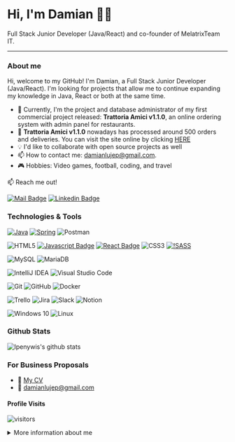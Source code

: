 # Hi, I'm Damian 👨‍💻
Full Stack Junior Developer (Java/React) and co-founder of MelatrixTeam IT.

<hr/>

### About me
Hi, welcome to my GitHub! I'm Damian, a Full Stack Junior Developer (Java/React). 
I'm looking for projects that allow me to continue expanding my knowledge in Java, React or both at the same time. </br>

- 🔭 Currently, I'm the project and database administrator of my first commercial project released: **Trattoria Amici v1.1.0**, an online ordering system with admin panel for restaurants.
- 🍕 **Trattoria Amici v1.1.0** nowadays has processed around 500 orders and deliveries. You can visit the site online by clicking [HERE](https://www.trattoriaamici.pl)
- 💡 I'd like to collaborate with open source projects as well
- 📫 How to contact me: damianlujep@gmail.com.
- 🎮 Hobbies: Video games, football, coding, and travel

:mailbox: Reach me out!

[![Mail Badge](https://img.shields.io/badge/-damianlujep-c0392b?style=flat&labelColor=c0392b&logo=gmail&logoColor=white)](mailto:damianlujep@gmail.com)
[![Linkedin Badge](https://img.shields.io/badge/-damianlujep-0e76a8?style=flat&labelColor=0e76a8&logo=linkedin&logoColor=white)](https://www.linkedin.com/in/damian-luje/)

### Technologies & Tools

<!-- Backend -->
[![Java](https://img.shields.io/badge/java-%23ED8B00.svg?style=for-the-badge&logo=java&logoColor=white)](#)
[![Spring](https://img.shields.io/badge/spring-%236DB33F.svg?style=for-the-badge&logo=spring&logoColor=white)](#)
![Postman](https://img.shields.io/badge/Postman-FF6C37?style=for-the-badge&logo=postman&logoColor=red)
<!-- Frontend -->
![HTML5](https://img.shields.io/badge/html5-%23E34F26.svg?style=for-the-badge&logo=html5&logoColor=white)
[![Javascript Badge](https://img.shields.io/badge/-Javascript-F0DB4F?style=for-the-badge&labelColor=black&logo=javascript&logoColor=F0DB4F)](#)
[![React Badge](https://img.shields.io/badge/-React-61DBFB?style=for-the-badge&labelColor=black&logo=react&logoColor=61DBFB)](#)
![CSS3](https://img.shields.io/badge/css3-%231572B6.svg?style=for-the-badge&logo=css3&logoColor=white)
[![!SASS](https://img.shields.io/badge/SASS-hotpink.svg?style=for-the-badge&logo=SASS&logoColor=white)](#)
<!-- Databases -->
![MySQL](https://img.shields.io/badge/mysql-%2300f.svg?style=for-the-badge&logo=mysql&logoColor=white)
![MariaDB](https://img.shields.io/badge/MariaDB-003545?style=for-the-badge&logo=mariadb&logoColor=white)
<!-- IDEs -->
![IntelliJ IDEA](https://img.shields.io/badge/IntelliJIDEA-000000.svg?style=for-the-badge&logo=intellij-idea&logoColor=white)
![Visual Studio Code](https://img.shields.io/badge/VisualStudioCode-0078d7.svg?style=for-the-badge&logo=visual-studio-code&logoColor=white)
<!-- DevOps -->
![Git](https://img.shields.io/badge/git-%23F05033.svg?style=for-the-badge&logo=git&logoColor=white)
![GitHub](https://img.shields.io/badge/github-%23121011.svg?style=for-the-badge&logo=github&logoColor=white)
![Docker](https://img.shields.io/badge/docker-%230db7ed.svg?style=for-the-badge&logo=docker&logoColor=white)
<!-- Scrum -->
![Trello](https://img.shields.io/badge/Trello-%23026AA7.svg?style=for-the-badge&logo=Trello&logoColor=white)
![Jira](https://img.shields.io/badge/jira-%230A0FFF.svg?style=for-the-badge&logo=jira&logoColor=white)
![Slack](https://img.shields.io/badge/Slack-4A154B?style=for-the-badge&logo=slack&logoColor=white)
![Notion](https://img.shields.io/badge/Notion-%23000000.svg?style=for-the-badge&logo=notion&logoColor=white)
<!-- OS -->
![Windows 10](https://img.shields.io/badge/Windows-0078D6?style=for-the-badge&logo=windows&logoColor=white)
![Linux](https://img.shields.io/badge/Linux-FCC624?style=for-the-badge&logo=linux&logoColor=black)
<br />

### Github Stats

![Ipenywis's github stats](https://github-readme-stats.vercel.app/api?username=damianlujep&count_private=true&theme=tokyonight&hide=contribs)


### For Business Proposals
- :paperclip: [My CV](#)
- :email: damianlujep@gmail.com

#### Profile Visits

![visitors](https://visitor-badge.glitch.me/badge?page_id=damianlujep.damianlujep)

<details>
<summary>
  More information about me
</summary>


Originally from Ecuador 🇪🇨, currently living permanently in Poland 🇵🇱 for more than 7 years.</br>
Graduated as a Oil and Gas Engineer from AGH University of Technology, that helped me to start working on a web application for the Oil & Gas industry.</br>

####Languages:
* 🇪🇸 Spanish (mother tongue)
* 🇬🇧 English
* 🇵🇱 Polish

You can contact me in any of those languages.

</details>
